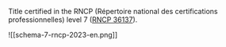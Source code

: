 Title certified in the RNCP (Répertoire national des certifications professionnelles) level 7 ([RNCP 36137](https://www.francecompetences.fr/recherche/rncp/36137/)).

![[schema-7-rncp-2023-en.png]]